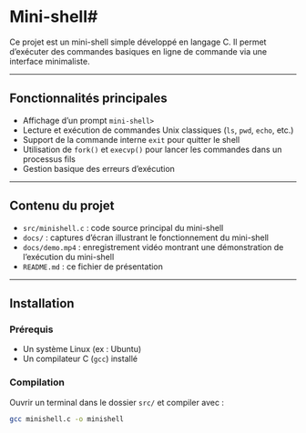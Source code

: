 # Mini-shell# 

Ce projet est un mini-shell simple développé en langage C. Il permet d’exécuter des commandes basiques en ligne de commande via une interface minimaliste.

---

## Fonctionnalités principales

- Affichage d’un prompt `mini-shell>`  
- Lecture et exécution de commandes Unix classiques (`ls`, `pwd`, `echo`, etc.)  
- Support de la commande interne `exit` pour quitter le shell  
- Utilisation de `fork()` et `execvp()` pour lancer les commandes dans un processus fils  
- Gestion basique des erreurs d’exécution  

---

## Contenu du projet

- `src/minishell.c` : code source principal du mini-shell  
- `docs/` : captures d’écran illustrant le fonctionnement du mini-shell  
- `docs/demo.mp4` : enregistrement vidéo montrant une démonstration de l’exécution du mini-shell  
- `README.md` : ce fichier de présentation  

---

## Installation

### Prérequis

- Un système Linux (ex : Ubuntu)  
- Un compilateur C (`gcc`) installé  

### Compilation

Ouvrir un terminal dans le dossier `src/` et compiler avec :

```bash
gcc minishell.c -o minishell

